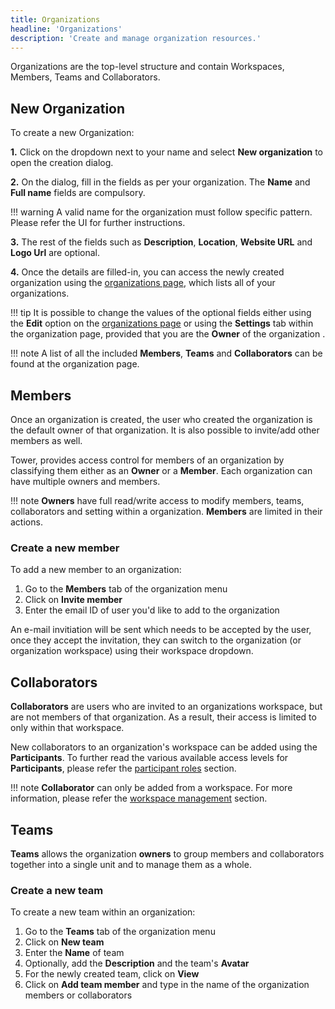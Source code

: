 ```yaml
---
title: Organizations 
headline: 'Organizations'
description: 'Create and manage organization resources.'
---
```


Organizations are the top-level structure and contain Workspaces, Members, Teams and Collaborators. 

## New Organization

To create a new Organization:

**1.** Click on the dropdown next to your name and select **New organization** to open the creation dialog.

**2.** On the dialog, fill in the fields as per your organization. The **Name** and **Full name** fields are compulsory.

!!! warning
    A valid name for the organization must follow specific pattern. Please refer the UI for further instructions.

**3.** The rest of the fields such as **Description**, **Location**, **Website URL** and **Logo Url** are optional.

**4.** Once the details are filled-in, you can access the newly created organization using the [organizations page](https://tower.nf/orgs), which lists all of your organizations.

!!! tip
    It is possible to change the values of the optional fields either using the **Edit** option on the [organizations page](https://tower.nf/orgs) or using the **Settings** tab within the organization page, provided that you are the **Owner** of the organization .

!!! note
    A list of all the included **Members**, **Teams** and **Collaborators** can be found at the organization page.


## Members

Once an organization is created, the user who created the organization is the default owner of that organization. It is also possible to invite/add other members as well.

Tower, provides access control for members of an organization by classifying them either as an **Owner** or a **Member**. Each organization can have multiple owners and members.

!!! note
    **Owners** have full read/write access to modify members, teams, collaborators and setting within a organization. **Members** are limited in their actions.

### Create a new member

To add a new member to an organization:

1. Go to the **Members** tab of the organization menu
2. Click on **Invite member**
3. Enter the email ID of user you'd like to add to the organization

An e-mail invitiation will be sent which needs to be accepted by the user, once they accept the invitation, they can switch to the organization (or organization workspace) using their workspace dropdown.

## Collaborators

**Collaborators** are users who are invited to an organizations workspace, but are not members of that organization. As a result, their access is limited to only within that workspace.

New collaborators to an organization's workspace can be added using the **Participants**. To further read the various available access levels for **Participants**, please refer the [participant roles](../../orgs-and-teams/workspace-management/#participant-roles) section.


!!! note
    **Collaborator** can only be added from a workspace. For more information, please refer the [workspace management](../../orgs-and-teams/workspace-management#create-a-new-workspace) section. 

## Teams

**Teams** allows the organization **owners** to group members and collaborators together into a single unit and to manage them as a whole.

### Create a new team

To create a new team within an organization:

1. Go to the **Teams** tab of the organization menu
2. Click on **New team**
3. Enter the **Name** of team 
4. Optionally, add the **Description** and the team's **Avatar**
5. For the newly created team, click on **View**
6. Click on **Add team member** and type in the name of the organization members or collaborators
